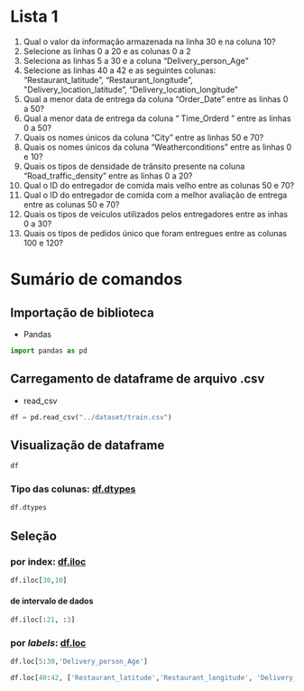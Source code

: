 # Lista 1

1. Qual o valor da informação armazenada na linha 30 e na coluna 10?
2. Selecione as linhas 0 a 20 e as colunas 0 a 2
3. Seleciona as linhas 5 a 30 e a coluna “Delivery_person_Age”
4. Selecione as linhas 40 a 42 e as seguintes colunas: “Restaurant_latitude”,
“Restaurant_longitude”, "Delivery_location_latitude”,
“Delivery_location_longitude”
5. Qual a menor data de entrega da coluna “Order_Date” entre as linhas 0 a
50?
6. Qual a menor data de entrega da coluna “ Time_Orderd ” entre as linhas
0 a 50?
7. Quais os nomes únicos da coluna “City” entre as linhas 50 e 70?
8. Quais os nomes únicos da coluna “Weatherconditions” entre as linhas 0 e
10?
9. Quais os tipos de densidade de trânsito presente na coluna
“Road_traffic_density” entre as linhas 0 a 20?
10. Qual o ID do entregador de comida mais velho entre as colunas 50 e 70?
11. Qual o ID do entregador de comida com a melhor avaliação de entrega entre as colunas 50 e 70?
12. Quais os tipos de veículos utilizados pelos entregadores entre as inhas 0 a 30?
13. Quais os tipos de pedidos único que foram entregues entre as colunas 100 e 120?

# Sumário de comandos

## Importação de biblioteca 
* Pandas

```python
import pandas as pd
```

## Carregamento de dataframe de arquivo .csv
* read_csv

```python
df = pd.read_csv("../dataset/train.csv") 
```



## Visualização de dataframe
```python
df
```
### Tipo das colunas: [df.dtypes](https://pandas.pydata.org/docs/reference/api/pandas.DataFrame.dtypes.html)
```python
df.dtypes
```





## Seleção 
### por index: [df.iloc](https://pandas.pydata.org/docs/reference/api/pandas.DataFrame.iloc.html)
```python
df.iloc[30,10]
```
#### de intervalo de dados
```python
df.iloc[:21, :3]
```
### por *labels*: [df.loc](https://pandas.pydata.org/docs/reference/api/pandas.DataFrame.loc.html)
```python
df.loc[5:30,'Delivery_person_Age']
```

```python
df.loc[40:42, ['Restaurant_latitude','Restaurant_longitude', 'Delivery_location_latitude', 'Delivery_location_longitude' ] ]
```


